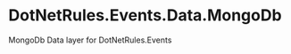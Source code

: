 DotNetRules.Events.Data.MongoDb
===============================

MongoDb Data layer for DotNetRules.Events
